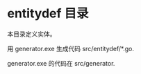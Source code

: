 # entitydef 目录

本目录定义实体。

用 generator.exe 生成代码 src/entitydef/*.go.

generator.exe 的代码在 src/generator.

